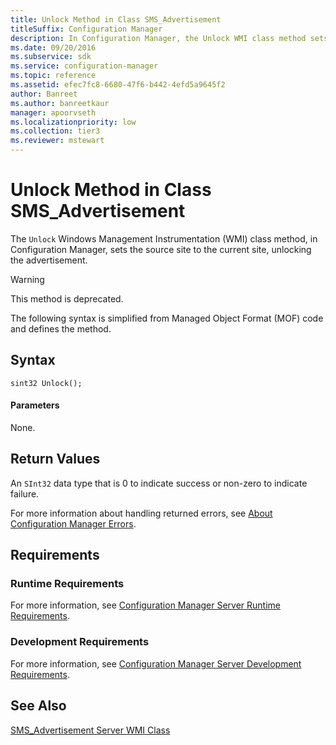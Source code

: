 ```yaml
---
title: Unlock Method in Class SMS_Advertisement
titleSuffix: Configuration Manager
description: In Configuration Manager, the Unlock WMI class method sets the source site to the current site, unlocking the advertisement.
ms.date: 09/20/2016
ms.subservice: sdk
ms.service: configuration-manager
ms.topic: reference
ms.assetid: efec7fc8-6680-47f6-b442-4efd5a9645f2
author: Banreet
ms.author: banreetkaur
manager: apoorvseth
ms.localizationpriority: low
ms.collection: tier3
ms.reviewer: mstewart
---
```

# Unlock Method in Class SMS_Advertisement
The `Unlock` Windows Management Instrumentation (WMI) class method, in Configuration Manager, sets the source site to the current site, unlocking the advertisement.

> [!WARNING]
>  This method is deprecated.

 The following syntax is simplified from Managed Object Format (MOF) code and defines the method.

## Syntax

```
sint32 Unlock();
```

#### Parameters
 None.

## Return Values
 An  `SInt32` data type that is 0 to indicate success or non-zero to indicate failure.

 For more information about handling returned errors, see [About Configuration Manager Errors](../../../../../develop/core/understand/about-configuration-manager-errors.md).

## Requirements

### Runtime Requirements
 For more information, see [Configuration Manager Server Runtime Requirements](../../../../../develop/core/reqs/server-runtime-requirements.md).

### Development Requirements
 For more information, see [Configuration Manager Server Development Requirements](../../../../../develop/core/reqs/server-development-requirements.md).

## See Also
 [SMS_Advertisement Server WMI Class](../../../../../develop/reference/core/servers/configure/sms_advertisement-server-wmi-class.md)

